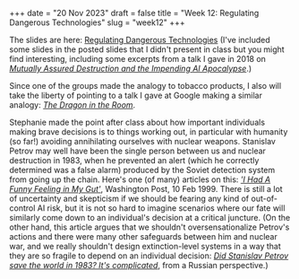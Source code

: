 +++
date = "20 Nov 2023"
draft = false
title = "Week 12: Regulating Dangerous Technologies"
slug = "week12"
+++

The slides are here: [Regulating Dangerous Technologies](https://www.dropbox.com/scl/fi/ycrjkoau5kclxq09ckvx4/regulation-post.pdf?rlkey=28sxdj7pf4pzlbjtavn59bufl&dl=0) (I've included some slides in the posted slides that I didn't present in class but you might find interesting, including some excerpts from a talk I gave in 2018 on [_Mutually Assured Destruction and the Impending AI Apocalypse_](https://speakerdeck.com/evansuva/mutually-assured-destruction-and-the-impending-ai-apocalypse).)

Since one of the groups made the analogy to tobacco products, I also will take the liberty of pointing to a talk I gave at Google making a similar analogy: [_The Dragon in the Room_](https://uvasrg.github.io/google-federated-privacy-2019-the-dragon-in-the-room/).

Stephanie made the point after class about how important individuals
making brave decisions is to things working out, in particular with
humanity (so far!) avoiding annihilating ourselves with nuclear
weapons. Stanislav Petrov may well have been the single person between
us and nuclear destruction in 1983, when he prevented an alert (which
he correctly determined was a false alarm) produced by the Soviet
detection system from going up the chain. Here's one (of many)
articles on this: [_'I Had A Funny Feeling in My
Gut'_](https://www.washingtonpost.com/wp-srv/inatl/longterm/coldwar/shatter021099b.htm),
Washington Post, 10 Feb 1999. There is still a lot of uncertainty and
skepticism if we should be fearing any kind of out-of-control AI risk,
but it is not so hard to imagine scenarios where our fate will
similarly come down to an individual's decision at a critical
juncture. (On the other hand, this article argues that we shouldn't
oversensationalize Petrov's actions and there were many other
safeguards between him and nuclear war, and we really shouldn't design
extinction-level systems in a way that they are so fragile to depend on an individual decision: [_Did Stanislav Petrov save the world in 1983? It's complicated_](https://russianforces.org/blog/2022/10/did_stanislav_petrov_save_the_.shtml), from a Russian perspective.) 




